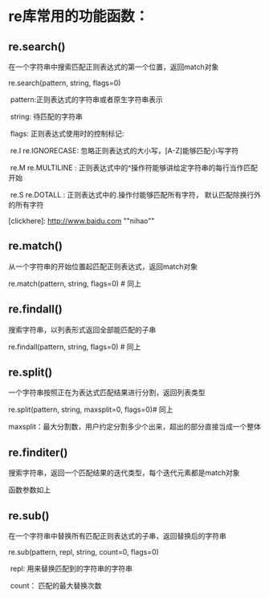 # re库常用的功能函数：

## **re.search()**

在一个字符串中搜索匹配正则表达式的第一个位置，返回match对象

re.search(pattern, string, flags=0)

​	pattern:正则表达式的字符串或者原生字符串表示

​	string:  待匹配的字符串

​	flags:   正则表达式使用时的控制标记:

​		re.I re.IGNORECASE: 忽略正则表达式的大小写，[A-Z]能够匹配小写字符

​		re.M re.MULTILINE : 正则表达式中的^操作符能够讲给定字符串的每行当作匹配开始

​		re.S re.DOTALL : 正则表达式中的.操作付能够匹配所有字符， 默认匹配除换行外的所有字符

[clickhere]: http://www.baidu.com	""nihao""

## **re.match()**

从一个字符串的开始位置起匹配正则表达式，返回match对象

re.match(pattern, string, flags=0)  # 同上

## **re.findall()**

搜索字符串，以列表形式返回全部能匹配的子串

re.findall(pattern, string, flags=0) # 同上

## **re.split()**

一个字符串按照正在为表达式匹配结果进行分割，返回列表类型

re.split(pattern, string, maxsplit=0, flags=0)# 同上

​	maxsplit：最大分割数，用户约定分割多少个出来，超出的部分直接当成一个整体

## **re.finditer()**

搜索字符串，返回一个匹配结果的迭代类型，每个迭代元素都是match对象

函数参数如上

## **re.sub()**

在一个字符串中替换所有匹配正则表达式的子串，返回替换后的字符串

re.sub(pattern, repl, string, count=0, flags=0)

​	repl: 用来替换匹配到的字符串的字符串

​	count： 匹配的最大替换次数